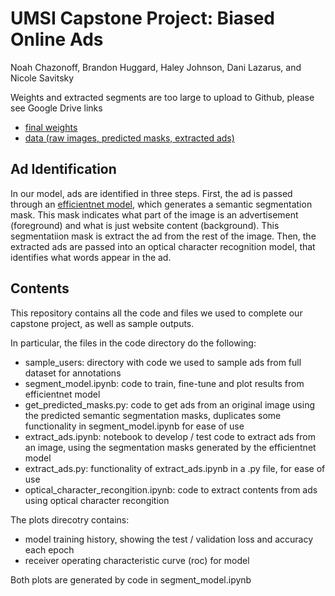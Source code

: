 # UMSI Capstone Project: Biased Online Ads
Noah Chazonoff, Brandon Huggard, Haley Johnson, Dani Lazarus, and Nicole Savitsky

Weights and extracted segments are too large to upload to Github, please see Google Drive links
* <a href = "https://drive.google.com/file/d/1Z7ZsmYvKICdjNg5ye6Jv11LeiFFsebZP/view?usp=share_link">final weights</a>
* <a href = "https://drive.google.com/file/d/1bg4chDVzaXWazBcjy7TLG5qrDZ5m6bWu/view?usp=share_link">data (raw images, predicted masks, extracted ads)</a>

## Ad Identification 
In our model, ads are identified in three steps. First, the ad is passed through an <a href = "https://paperswithcode.com/method/efficientnet">efficientnet model,</a> which generates a semantic segmentation mask. This mask indicates what part of the image is an advertisement (foreground) and what is just website content (background). This segmentatiion mask is extract the ad from the rest of the image. Then, the extracted ads are passed into an optical character recognition model, that identifies what words appear in the ad.  

## Contents
This repository contains all the code and files we used to complete our capstone project, as well as sample outputs. 

In particular, the files in the code directory do the following:
* sample_users: directory with code we used to sample ads from full dataset for annotations 
* segment_model.ipynb: code to train, fine-tune and plot results from efficientnet model
* get_predicted_masks.py: code to get ads from an original image using the predicted semantic segmentation masks, duplicates some functionality in segment_model.ipynb for ease of use 
* extract_ads.ipynb: notebook to develop / test code to extract ads from an image, using the segmentation masks generated by the efficientnet model
* extract_ads.py: functionality of extract_ads.ipynb in a .py file, for ease of use
* optical_character_recongition.ipynb: code to extract contents from ads using optical character recongition 

The plots direcotry contains:
* model training history, showing the test / validation loss and accuracy each epoch
* receiver operating characteristic curve (roc) for model

Both plots are generated by code in segment_model.ipynb
